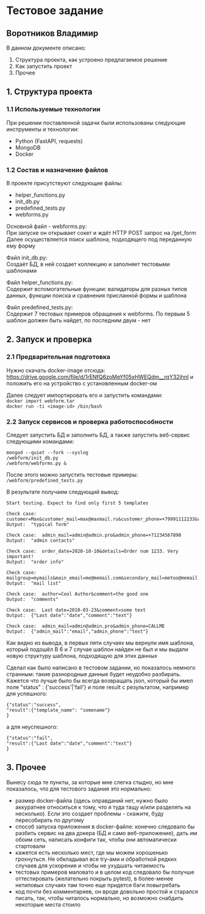 # Тестовое задание
## Воротников Владимир

В данном документе описано:
1. Структура проекта, как устроено предлагаемое решение
2. Как запустить проект
3. Прочее

## 1. Структура проекта
### 1.1 Используемые технологии
При решении поставленной задачи были использованы следующие инструменты и технологии:
 - Python (FastAPI, requests)
 - MongoDB
 - Docker

### 1.2 Состав и назначение файлов
В проекте присутствуют следующие файлы:
 - helper_functions.py 
 - init_db.py
 - predefined_tests.py
 - webforms.py

Основной файл - webforms.py:<br>
При запуске он открывает сокет и ждёт HTTP POST запрос на /get_form<br>
Далее осуществляется поиск шаблона, подходящего под переданную ему форму

Файл init_db.py:<br>
Создаёт БД, в ней создает коллекцию и заполняет тестовыми шаблонами

Файл helper_functions.py:<br>
Содержит вспомогательные функции: валидаторы для разных типов данных, функции поиска и сравнения присланной формы и шаблона

Файл predefined_tests.py:<br>
Содержит 7 тестовых примеров обращения к webforms. По первым 5 шаблон должен быть найдет, по последним двум - нет

## 2. Запуск и проверка
### 2.1 Предварительная подготовка
Нужно скачать docker-image отсюда: https://drive.google.com/file/d/1rENfQ6zoMeYf05xHWEQdm__rqY32jhnI и положить его на устройство с установленным docker-ом<br>

Далее следует импортировать его и запустить командами:<br>
`
docker import webform.tar
`
<br>
`
docker run -ti <image-id> /bin/bash
`

### 2.2 Запуск сервисов и проверка работоспособности
Следует запустить БД и заполнить БД, а также запустить веб-сервис следующими командами:<br>
```
mongod --quiet --fork --syslog
/webform/init_db.py
/webform/webforms.py &
```

После этого можно запустить тестовые примеры:<br>
`/webform/predefined_tests.py`

В результате получаем следующий вывод:<br>

```
Start testing. Expect to find only first 5 templates

Check case:  customer=Max&customer_mail=max@maxmail.ru&customer_phone=+79991112233&registered=12.07.2018
Output:  "typical form"

Check case:  admin_mail=admin@admin.pro&admin_phone=+71234567890
Output:  "admin contacts"

Check case:  order_date=2020-10-10&details=Order num 1233. Very important!
Output:  "order info"

Check case:  mailgroup=mymails&main_email=me@memail.com&secondary_mail=metoo@memail.com&emergency_mail=em@memail.com
Output:  "mail list"

Check case:  author=Cool Author&comment=the good one
Output:  "comments"

Check case:  Last date=2010-03-23&comment=some text
Output:  {"Last date":"date","comment":"text"}

Check case:  admin_mail=admin@admin.pro&admin_phone=CALLME
Output:  {"admin_mail":"email","admin_phone":"text"}
```

Как видно из вывода, в первых пяти случаях мы вернули имя шаблона, который подошёл
В 6 и 7 случае шаблон найден не был и мы выдали новую структуру шаблона, подходящую для этих данных

Сделал как было написано в тестовом задании, но показалось немного странным: такие разнородные данные будет неудобно разбирать. Кажется что лучше было бы всегда возвращать json, который бы имел поле "status" : {'success'|'fail'} и поле result с результатом, например для успешного:<br>
```
{"status":"success",
"result":{"template_name": "somename"}
}
```

а для неуспешного:<br>
```
{"status":"fail",
"result":{"Last date":"date","comment":"text"}
}
```

## 3. Прочее
Вынесу сюда те пункты, за которые мне слегка стыдно, но мне показалось, что для тестового задания это нормально:
 - размер docker-файла (здесь оправданий нет, нужно было аккуратнее относиться к тому, что я туда тащу и/или разделять на несколько). Если это создает проблемы - скажите, буду пересобирать по другому
 - способ запуска приложения в docker-файле: конечно следовало бы разбить сервис на два докера (БД и само веб-приложение), дать им обоим сеть, написать конфиги так, чтобы они автоматически стартовали
 - кажется есть несколько мест, где мы можем хорошенько грохнуться. Не обкладывал все try-ами и обработкой редких случаев для ускорения и чтобы не ухудшать читаемость
 - тестовых примеров маловато и в целом код следовало бы получше оттестировать (желательно покрыть pytest), в более-менее нетиповых случаях там точно еще придется баги повыгребать
 - код почти без комментариев, он вроде довольно простой и старался писать, так, чтобы читалось нормально, но возможно снабдить некоторые места стоило
